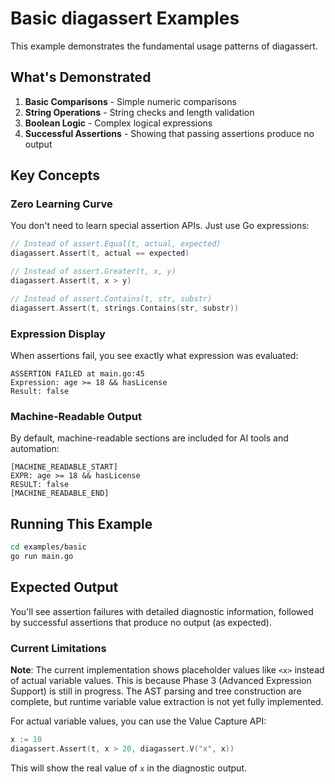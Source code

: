 # Basic diagassert Examples

This example demonstrates the fundamental usage patterns of diagassert.

## What's Demonstrated

1. **Basic Comparisons** - Simple numeric comparisons
2. **String Operations** - String checks and length validation  
3. **Boolean Logic** - Complex logical expressions
4. **Successful Assertions** - Showing that passing assertions produce no output

## Key Concepts

### Zero Learning Curve

You don't need to learn special assertion APIs. Just use Go expressions:

```go
// Instead of assert.Equal(t, actual, expected)
diagassert.Assert(t, actual == expected)

// Instead of assert.Greater(t, x, y)  
diagassert.Assert(t, x > y)

// Instead of assert.Contains(t, str, substr)
diagassert.Assert(t, strings.Contains(str, substr))
```

### Expression Display

When assertions fail, you see exactly what expression was evaluated:

```text
ASSERTION FAILED at main.go:45
Expression: age >= 18 && hasLicense
Result: false
```

### Machine-Readable Output

By default, machine-readable sections are included for AI tools and automation:

```text
[MACHINE_READABLE_START]
EXPR: age >= 18 && hasLicense
RESULT: false
[MACHINE_READABLE_END]
```

## Running This Example

```bash
cd examples/basic
go run main.go
```

## Expected Output

You'll see assertion failures with detailed diagnostic information, followed by
successful assertions that produce no output (as expected).

### Current Limitations

**Note**: The current implementation shows placeholder values like `<x>` instead
of actual variable values. This is because Phase 3 (Advanced Expression Support)
is still in progress. The AST parsing and tree construction are complete, but
runtime variable value extraction is not yet fully implemented.

For actual variable values, you can use the Value Capture API:

```go
x := 10
diagassert.Assert(t, x > 20, diagassert.V("x", x))
```

This will show the real value of `x` in the diagnostic output.
